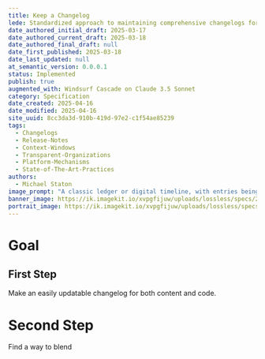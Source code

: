 ```yaml
---
title: Keep a Changelog
lede: Standardized approach to maintaining comprehensive changelogs for code and content changes
date_authored_initial_draft: 2025-03-17
date_authored_current_draft: 2025-03-18
date_authored_final_draft: null
date_first_published: 2025-03-18
date_last_updated: null
at_semantic_version: 0.0.0.1
status: Implemented
publish: true
augmented_with: Windsurf Cascade on Claude 3.5 Sonnet
category: Specification
date_created: 2025-04-16
date_modified: 2025-04-16
site_uuid: 8cc3da3d-910b-419d-97e2-c1f54ae85239
tags: 
  - Changelogs
  - Release-Notes
  - Context-Windows
  - Transparent-Organizations
  - Platform-Mechanisms
  - State-of-The-Art-Practices
authors:
  - Michael Staton
image_prompt: "A classic ledger or digital timeline, with entries being added in sequence. The visual theme is history and transparency, underscoring the importance of tracking changes over time."
banner_image: https://ik.imagekit.io/xvpgfijuw/uploads/lossless/specs/2025-05-05_banner_image_Keep-a-Changelog_b591b9c8-71ba-40d4-90b1-863f9ac9112d_C0TI_Ka5B.webp
portrait_image: https://ik.imagekit.io/xvpgfijuw/uploads/lossless/specs/2025-05-05_portrait_image_Keep-a-Changelog_54d982e1-ca3c-42d0-b828-b5021db219f1_9dy21XO7dl.webp
---
```

# Goal

## First Step
Make an easily updatable changelog for both content and code.  

# Second Step
Find a way to blend